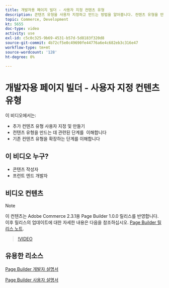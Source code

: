 ```yaml
---
title: 개발자용 페이지 빌더 - 사용자 지정 컨텐츠 유형
description: 콘텐츠 유형을 사용자 지정하고 만드는 방법을 알아봅니다. 컨텐츠 유형을 만드는 데 관련된 단계를 ​ 이해합니다. 기존 컨텐츠 유형을 확장하는 단계를 이해합니다.
topic: Commerce, Development
kt: 5655
doc-type: video
activity: use
exl-id: c5c0c325-9b69-4531-b57d-5d8183f320d8
source-git-commit: 4b72cf5e0c49690fe44776a6e4c682eb3c316e47
workflow-type: tm+mt
source-wordcount: '128'
ht-degree: 0%

---
```


# 개발자용 페이지 빌더 - 사용자 지정 컨텐츠 유형

이 비디오에서는:

- 추가 컨텐츠 유형 사용자 지정 및 만들기
- 컨텐츠 유형을 만드는 데 관련된 단계를 &#x200B; 이해합니다
- 기존 컨텐츠 유형을 확장하는 단계를 이해합니다

## 이 비디오 누구?

- 콘텐츠 작성자
- 프런트 엔드 개발자

## 비디오 컨텐츠

>[!NOTE]
>
>이 컨텐츠는 Adobe Commerce 2.3.1용 Page Builder 1.0.0 릴리스를 반영합니다. 이후 릴리스의 업데이트에 대한 자세한 내용은 다음을 참조하십시오. [Page Builder 릴리스 노트](https://devdocs.magento.com/page-builder/docs/release-notes.html).

>[!VIDEO](https://video.tv.adobe.com/v/35714?quality=12&learn=on)

## 유용한 리소스

[Page Builder 개발자 설명서](https://devdocs.magento.com/page-builder/docs/index.html)

[Page Builder 사용자 설명서](https://docs.magento.com/user-guide/cms/page-builder.html)
